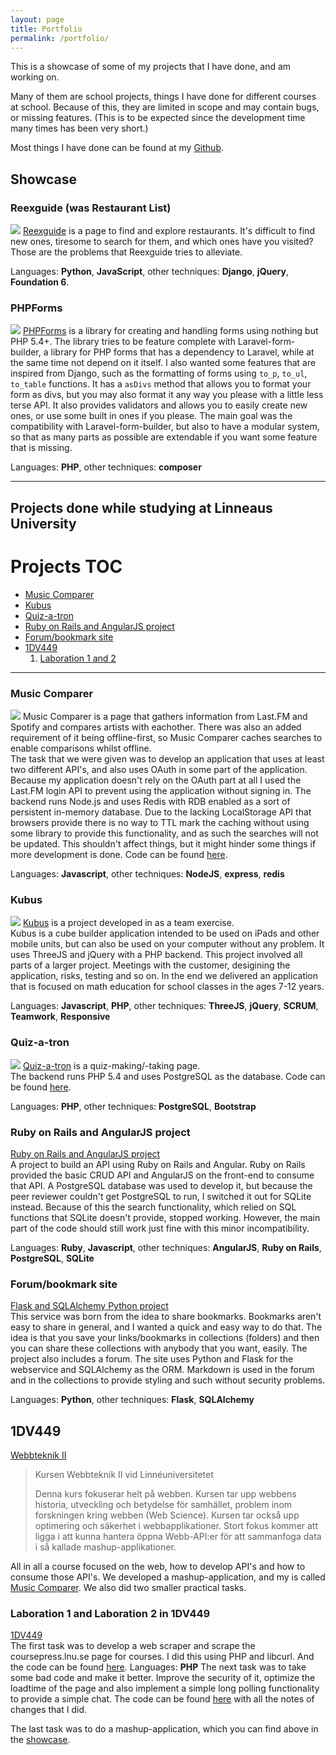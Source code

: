 ```yaml
---
layout: page
title: Portfolio
permalink: /portfolio/
---
```


This is a showcase of some of my projects that I have done, and am working on.

Many of them are school projects, things I have done for different courses at school. Because of this, they are limited in scope and may contain bugs, or missing features. (This is to be expected since the development time many times has been very short.)

Most things I have done can be found at my [Github](https://github.com/CCHolmgren).

## Showcase

### Reexguide (was Restaurant List)
![](/images/ss+2015-10-25+at+02.07.36.jpg)
[Reexguide](https://www.reexguide.com/) is a page to find and explore restaurants. It's difficult to find new ones, tiresome to search for them, and which ones have you visited? Those are the problems that Reexguide tries to alleviate.

Languages: **Python**, **JavaScript**, other techniques: **Django**, **jQuery**, **Foundation 6**.

### PHPForms
![](/images/ss+2015-04-30+at+03.41.48.png)
[PHPForms](https://github.com/CCHolmgren/PHPForms) is a library for creating and handling forms using nothing but PHP 5.4+.
The library tries to be feature complete with Laravel-form-builder, a library for PHP forms that has a dependency to Laravel, while at the same time not depend on it itself.
I also wanted some features that are inspired from Django, such as the formatting of forms using ```to_p```, ```to_ul```, ```to_table``` functions. It has a ```asDivs``` method that allows you to format your form as divs, but you may also format it any way you please with a little less terse API.
It also provides validators and allows you to easily create new ones, or use some built in ones if you please.
The main goal was the compatibility with Laravel-form-builder, but also to have a modular system, so that as many parts as possible are extendable if you want some feature that is missing.  

Languages: **PHP**, other techniques: **composer**

* * *

## Projects done while studying at Linneaus University

# Projects TOC
* [Music Comparer](#music-comparer)
* [Kubus](#kubus)
* [Quiz-a-tron](#quiz-a-tron) 
* [Ruby on Rails and AngularJS project](#ruby-on-rails-and-angularjs-project)
* [Forum/bookmark site](#forumbookmark-site)
* [1DV449](#dv449)  
    1. [Laboration 1 and 2](#laboration-1-and-laboration-2-in-1dv449)

* * *

### Music Comparer
![](/images/ss+2015-04-30+at+12.32.27.png)
Music Comparer is a page that gathers information from Last.FM and Spotify and compares artists with eachother. There was also an added requirement of it being offline-first, so Music Comparer caches searches to enable comparisons whilst offline.   
The task that we were given was to develop an application that uses at least two different API's, and also uses OAuth in some part of the application.  
Because my application doesn't rely on the OAuth part at all I used the Last.FM login API to prevent using the application without signing in.
The backend runs Node.js and uses Redis with RDB enabled as a sort of  persistent in-memory database. 
Due to the lacking LocalStorage API that browsers provide there is no way to TTL mark the caching without using some library to provide this functionality, and as such the searches will not be updated. This shouldn't affect things, but it might hinder some things if more development is done.
Code can be found [here](https://github.com/CCHolmgren/Music-comparer).

Languages: **Javascript**, other techniques: **NodeJS**, **express**, **redis**  

### Kubus
![](/images/ss+2015-05-04+at+02.29.46.jpg)
[Kubus](http://www2.kau.se/jorrbomm/) is a project developed in as a team exercise.  
Kubus is a cube builder application intended to be used on iPads and other mobile units, but can also be used on your computer without any problem. It uses ThreeJS and jQuery with a PHP backend.
This project involved all parts of a larger project. Meetings with the customer, desigining the application, risks, testing and so on. In the end we delivered an application that is focused on math education for school classes in the ages 7-12 years.

Languages: **Javascript**, **PHP**, other techniques: **ThreeJS**, **jQuery**, **SCRUM**, **Teamwork**, **Responsive**

### Quiz-a-tron
![](/images/ss+2015-04-30+at+12.42.24.png)
[Quiz-a-tron](http://www.christofferholmgren.se/quiz-a-tron/) is a quiz-making/-taking page.  
The backend runs PHP 5.4 and uses PostgreSQL as the database.
Code can be found [here](https://github.com/CCHolmgren/Quiz-a-tron).

Languages: **PHP**, other techniques: **PostgreSQL**, **Bootstrap**

### Ruby on Rails and AngularJS project
[Ruby on Rails and AngularJS project](https://github.com/CCHolmgren/ch222kv_1dv450_kod)  
A project to build an API using Ruby on Rails and Angular. Ruby on Rails provided the basic CRUD API and AngularJS on the front-end to consume that API. A PostgreSQL database was used to develop it, but because the peer reviewer couldn't get PostgreSQL to run, I switched it out for SQLite instead. Because of this the search functionality, which relied on SQL functions that SQLite doesn't provide, stopped working. However, the main part of the code should still work just fine with this minor incompatibility.

Languages: **Ruby**, **Javascript**, other techniques: **AngularJS**, **Ruby on Rails**, **PostgreSQL**, **SQLite**

### Forum/bookmark site
[Flask and SQLAlchemy Python project](https://github.com/CCHolmgren/individuellt_mjukvaruprojekt)  
This service was born from the idea to share bookmarks. Bookmarks aren't easy to share in general, and I wanted a quick and easy way to do that. The idea is that you save your links/bookmarks in collections (folders) and then you can share these collections with anybody that you want, easily. The project also includes a forum. 
The site uses Python and Flask for the webservice and SQLAlchemy as the ORM. Markdown is used in the forum and in the collections to provide styling and such without security problems.

Languages: **Python**, other techniques: **Flask**, **SQLAlchemy**

## 1DV449
[Webbteknik II](http://coursepress.lnu.se/kurs/webbteknik-ii/)  

>Kursen Webbteknik II vid Linnéuniversitetet
>
>Denna kurs fokuserar helt på webben. Kursen tar upp webbens historia, utveckling och betydelse för samhället, problem inom forskningen kring webben (Web Science). Kursen tar också upp optimering och säkerhet i webbapplikationer. Stort fokus kommer att ligga i att kunna hantera öppna Webb-API:er för att sammanfoga data i så kallade mashup-applikationer.

All in all a course focused on the web, how to develop API's and how to consume those API's. We developed a mashup-application, and my is called [Music Comparer](#music-comparer). We also did two smaller practical tasks.  

### Laboration 1 and Laboration 2 in 1DV449
[1DV449](https://github.com/CCHolmgren/1DV449_ch222kv)  
The first task was to develop a web scraper and scrape the coursepress.lnu.se page for courses. I did this using PHP and libcurl. And the code can be found [here](https://github.com/CCHolmgren/1DV449_ch222kv/tree/master/Laboration-1).
Languages: **PHP**
The next task was to take some bad code and make it better. Improve the security of it, optimize the loadtime of the page and also implement a simple long polling functionality to provide a simple chat. The code can be found [here](https://github.com/CCHolmgren/1DV449_ch222kv/tree/master/Laboration-2) with all the notes of changes that I did. 

The last task was to do a mashup-application, which you can find above in the [showcase](#music-comparer).
